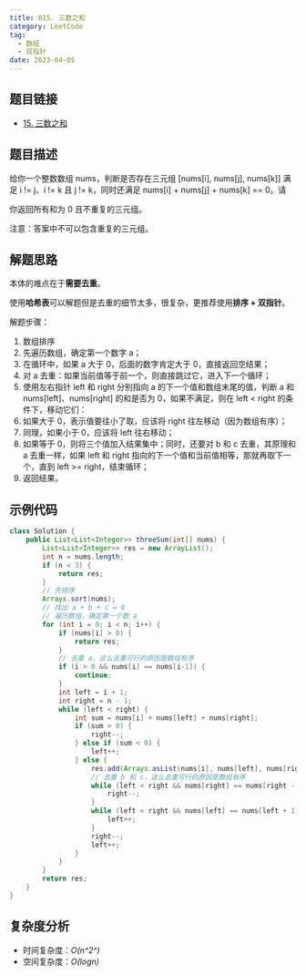 ```yaml
---
title: 015. 三数之和
category: LeetCode
tag:
  - 数组
  - 双指针
date: 2023-04-05
---
```


## 题目链接 

- [15. 三数之和](https://leetcode.cn/problems/3sum/)

## 题目描述 <Badge text="中等" type="warning"/>

给你一个整数数组 nums，判断是否存在三元组 [nums[i], nums[j], nums[k]] 满足 i != j、i != k 且 j != k，同时还满足 nums[i] + nums[j] + nums[k] == 0。请

你返回所有和为 0 且不重复的三元组。

注意：答案中不可以包含重复的三元组。

## 解题思路

本体的难点在于**需要去重**。

使用**哈希表**可以解题但是去重的细节太多，很复杂，更推荐使用**排序 + 双指针**。

解题步骤：

1. 数组排序
2. 先遍历数组，确定第一个数字 a；
3. 在循环中，如果 a 大于 0，后面的数字肯定大于 0，直接返回空结果；
4. 对 a 去重：如果当前值等于前一个，则直接跳过它，进入下一个循环；
5. 使用左右指针 left 和 right 分别指向 a 的下一个值和数组末尾的值，判断 a 和 nums[left]、nums[right] 的和是否为 0，如果不满足，则在 left < right 的条件下，移动它们：
  1. 如果大于 0，表示值要往小了取，应该将 right 往左移动（因为数组有序）；
  2. 同理，如果小于 0，应该将 left 往右移动；
  3. 如果等于 0，则将三个值加入结果集中；同时，还要对 b 和 c 去重，其原理和 a 去重一样，如果 left 和 right 指向的下一个值和当前值相等，那就再取下一个，直到 left >= right，结束循环；
6. 返回结果。

## 示例代码

```java
class Solution {
    public List<List<Integer>> threeSum(int[] nums) {
        List<List<Integer>> res = new ArrayList();
        int n = nums.length;
        if (n < 3) {
            return res;
        }
        // 先排序
        Arrays.sort(nums);
        // 找出 a + b + c = 0
        // 遍历数组，确定第一个数 a
        for (int i = 0; i < n; i++) {
            if (nums[i] > 0) {
                return res;
            }
            // 去重 a，这么去重可行的原因是数组有序
            if (i > 0 && nums[i] == nums[i-1]) {
                continue;
            }
            int left = i + 1;
            int right = n - 1;
            while (left < right) {
                int sum = nums[i] + nums[left] + nums[right];
                if (sum > 0) {
                    right--;
                } else if (sum < 0) {
                    left++;
                } else {
                    res.add(Arrays.asList(nums[i], nums[left], nums[right]));
                    // 去重 b 和 c，这么去重可行的原因是数组有序
                    while (left < right && nums[right] == nums[right - 1]) {
                        right--;
                    }
                    while (left < right && nums[left] == nums[left + 1]) {
                        left++;
                    }
                    right--; 
                    left++;
                }
            }
        }
        return res;
    }
}
```

## 复杂度分析

- 时间复杂度：*O(n^2^)*
- 空间复杂度：*O(logn)*